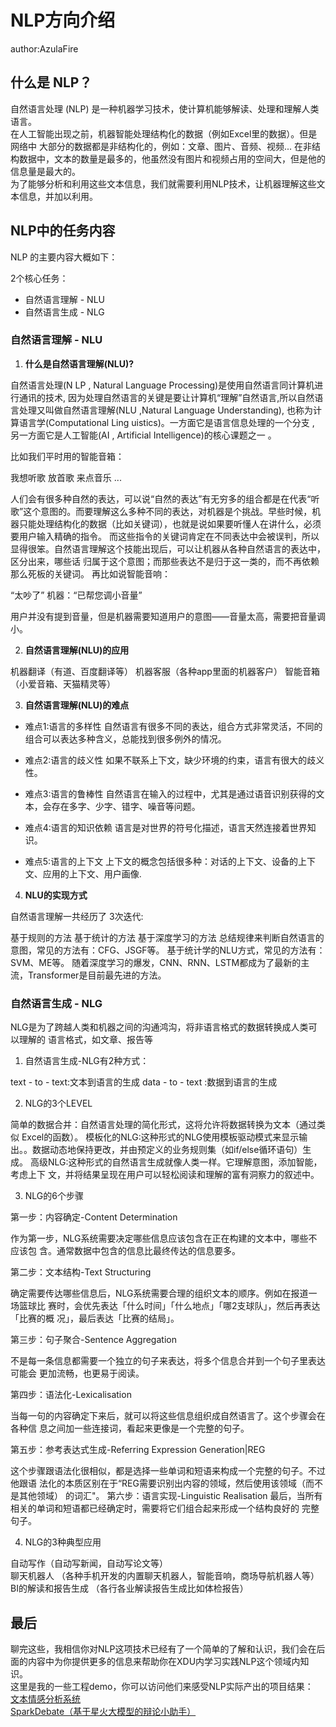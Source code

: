 # NLP方向介绍
author:AzulaFire
## 什么是 NLP？
自然语言处理 (NLP) 是一种机器学习技术，使计算机能够解读、处理和理解人类语言。  
在人工智能出现之前，机器智能处理结构化的数据（例如Excel里的数据）。但是网络中 大部分的数据都是非结构化的，例如：文章、图片、音频、视频...
在非结构数据中，文本的数量是最多的，他虽然没有图片和视频占用的空间大，但是他的 信息量是最大的。  
为了能够分析和利用这些文本信息，我们就需要利用NLP技术，让机器理解这些文本信息，并加以利用。
## NLP中的任务内容
NLP 的主要内容大概如下：  

2个核心任务：
* 自然语言理解 - NLU
* 自然语言生成 - NLG

### 自然语言理解 - NLU   
1. **什么是自然语言理解(NLU)?**  

自然语言处理(N LP , Natural Language Processing)是使用自然语言同计算机进行通讯的技术, 因为处理自然语言的关键是要让计算机“理解”自然语言,所以自然语言处理又叫做自然语言理解(NLU ,Natural Language Understanding), 也称为计算语言学(Computational Ling uistics)。一方面它是语言信息处理的一个分支 , 另一方面它是人工智能(AI , Artificial Intelligence)的核心课题之一 。

比如我们平时用的智能音箱：

我想听歌
放首歌
来点音乐
...

人们会有很多种自然的表达，可以说“自然的表达”有无穷多的组合都是在代表“听歌”这个意图的。而要理解这么多种不同的表达，对机器是个挑战。早些时候，机器只能处理结构化的数据（比如关键词），也就是说如果要听懂人在讲什么，必须要用户输入精确的指令。
而这些指令的关键词肯定在不同表达中会被误判，所以显得很笨。自然语言理解这个技能出现后，可以让机器从各种自然语言的表达中，区分出来，哪些话 归属于这个意图；而那些表达不是归于这一类的，而不再依赖那么死板的关键词。
再比如说智能音响：

“太吵了”
机器：“已帮您调小音量”

用户并没有提到音量，但是机器需要知道用户的意图——音量太高，需要把音量调小。    

2. **自然语言理解(NLU)的应用**  

机器翻译（有道、百度翻译等）
机器客服（各种app里面的机器客户）
智能音箱（小爱音箱、天猫精灵等）    
 
3. **自然语言理解(NLU)的难点**  

* 难点1:语言的多样性
自然语言有很多不同的表达，组合方式非常灵活，不同的组合可以表达多种含义，总能找到很多例外的情况。

* 难点2:语言的歧义性
如果不联系上下文，缺少环境的约束，语言有很大的歧义性。

* 难点3:语言的鲁棒性
自然语言在输入的过程中，尤其是通过语音识别获得的文本，会存在多字、少字、错字、噪音等问题。

* 难点4:语言的知识依赖
语言是对世界的符号化描述，语言天然连接着世界知识。

* 难点5:语言的上下文
上下文的概念包括很多种：对话的上下文、设备的上下文、应用的上下文、用户画像.  

4. **NLU的实现方式**

自然语言理解一共经历了 3次迭代:

基于规则的方法
基于统计的方法
基于深度学习的方法
总结规律来判断自然语言的意图，常见的方法有：CFG、JSGF等。
基于统计学的NLU方式，常见的方法有：SVM、ME等。
随着深度学习的爆发，CNN、RNN、LSTM都成为了最新的主流，Transformer是目前最先进的方法。
### 自然语言生成 - NLG
NLG是为了跨越人类和机器之间的沟通鸿沟，将非语言格式的数据转换成人类可以理解的 语言格式，如文章、报告等

1. 自然语言生成-NLG有2种方式：  

text - to - text:文本到语言的生成
data - to - text :数据到语言的生成  

2. NLG的3个LEVEL  

简单的数据合并：自然语言处理的简化形式，这将允许将数据转换为文本（通过类似 Excel的函数）。
模板化的NLG:这种形式的NLG使用模板驱动模式来显示输出。。数据动态地保持更改，并由预定义的业务规则集（如if/else循环语句）生成。
高级NLG:这种形式的自然语言生成就像人类一样。它理解意图，添加智能，考虑上下 文，并将结果呈现在用户可以轻松阅读和理解的富有洞察力的叙述中。

3. NLG的6个步骤  

第一步：内容确定-Content Determination  

作为第一步，NLG系统需要决定哪些信息应该包含在正在构建的文本中，哪些不应该包 含。通常数据中包含的信息比最终传达的信息要多。  

第二步：文本结构-Text Structuring  

确定需要传达哪些信息后，NLG系统需要合理的组织文本的顺序。例如在报道一场篮球比 赛时，会优先表达「什么时间」「什么地点」「哪2支球队」，然后再表达「比赛的概 况」，最后表达「比赛的结局」。  

第三步：句子聚合-Sentence Aggregation  

不是每一条信息都需要一个独立的句子来表达，将多个信息合并到一个句子里表达可能会 更加流畅，也更易于阅读。   

第四步：语法化-Lexicalisation  

当每一句的内容确定下来后，就可以将这些信息组织成自然语言了。这个步骤会在各种信 息之间加一些连接词，看起来更像是一个完整的句子。  

第五步：参考表达式生成-Referring Expression Generation|REG  

这个步骤跟语法化很相似，都是选择一些单词和短语来构成一个完整的句子。不过他跟语 法化的本质区别在于“REG需要识别出内容的领域，然后使用该领域（而不是其他领域） 的词汇"。
第六步：语言实现-Linguistic Realisation
最后，当所有相关的单词和短语都已经确定时，需要将它们组合起来形成一个结构良好的 完整句子。

4. NLG的3种典型应用  

自动写作（自动写新闻，自动写论文等）  
聊天机器人 （各种手机开发的内置聊天机器人，智能音响，商场导航机器人等）  
BI的解读和报告生成 （各行各业解读报告生成比如体检报告）  
## 最后
聊完这些，我相信你对NLP这项技术已经有了一个简单的了解和认识，我们会在后面的内容中为你提供更多的信息来帮助你在XDU内学习实践NLP这个领域内知识。  
这里是我的一些工程demo，你可以访问他们来感受NLP实际产出的项目结果：  
[文本情感分析系统](https://huggingface.co/spaces/AzulaFire/Text_Sentiment_Analysis_System)  
[SparkDebate（基于星火大模型的辩论小助手）](https://huggingface.co/spaces/AzulaFire/SparkDebate)